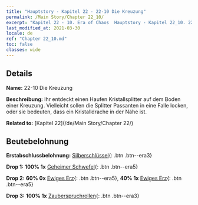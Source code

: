 ```yaml
---
title: "Hauptstory - Kapitel 22 - 22-10 Die Kreuzung"
permalink: /Main Story/Chapter 22_10/
excerpt: "Kapitel 22 - 10. Era of Chaos  Hauptstory - Kapitel 22_10. 22-10 Die Kreuzung"
last_modified_at: 2021-03-30
locale: de
ref: "Chapter 22_10.md"
toc: false
classes: wide
---
```


## Details

 **Name:** 22-10 Die Kreuzung

 **Beschreibung:** Ihr entdeckt einen Haufen Kristallsplitter auf dem Boden einer Kreuzung. Vielleicht sollen die Splitter Passanten in eine Falle locken, oder sie bedeuten, dass ein Kristalldrache in der Nähe ist.

 **Related to:** [Kapitel 22](/de/Main Story/Chapter 22/)

## Beutebelohnung

 **Erstabschlussbelohnung:** [Silberschlüssel](/de/Items/con_693/){: .btn .btn--era3}

 **Drop 1:** **100% 1x** [Geheimer Schwefel](/de/Items/mat_78/){: .btn .btn--era5}

 **Drop 2:** **60% 0x** [Ewiges Erz](/de/Items/mat_68/){: .btn .btn--era5}, **40% 1x** [Ewiges Erz](/de/Items/mat_68/){: .btn .btn--era5}

 **Drop 3:** **100% 1x** [Zauberspruchrollen](/de/Items/con_694/){: .btn .btn--era3}

